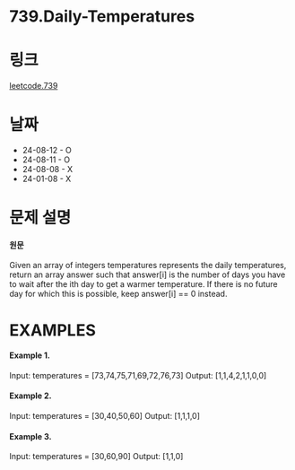 # 739.Daily-Temperatures

# 링크

[leetcode.739](https://leetcode.com/problems/daily-temperatures/description/?envType=study-plan-v2&envId=leetcode-75)

# 날짜

* 24-08-12 - O
* 24-08-11 - O
* 24-08-08 - X
* 24-01-08 - X

# 문제 설명

#### 원문


Given an array of integers temperatures represents the daily temperatures, return an array answer such that answer[i] is the number of days you have to wait after the ith day to get a warmer temperature. If there is no future day for which this is possible, keep answer[i] == 0 instead.


# EXAMPLES

#### Example 1.

Input: temperatures = [73,74,75,71,69,72,76,73]
Output: [1,1,4,2,1,1,0,0]

#### Example 2.

Input: temperatures = [30,40,50,60]
Output: [1,1,1,0]


#### Example 3.


Input: temperatures = [30,60,90]
Output: [1,1,0]
